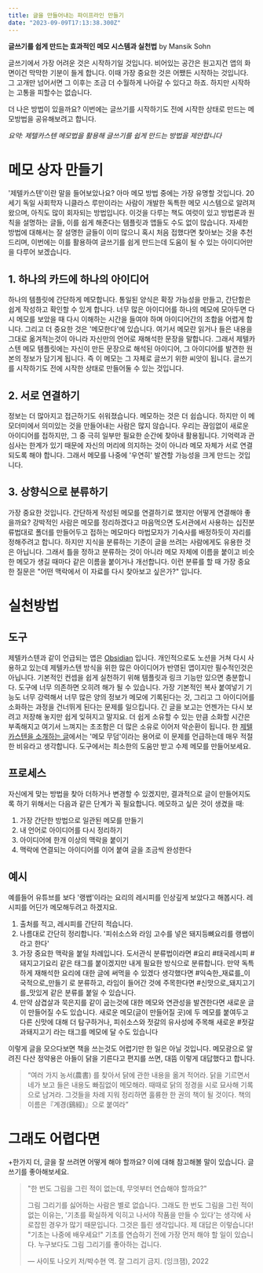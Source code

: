 ```yaml
---
title: 글을 만들어내는 파이프라인 만들기
date: "2023-09-09T17:13:38.300Z"
---
```

**글쓰기를 쉽게 만드는 효과적인 메모 시스템과 실천법**
by Mansik Sohn

글쓰기에서 가장 어려운 것은 시작하기일 것입니다. 비어있는 공간은 원고지건 앱의 화면이건 막막한 기분이 들게 합니다. 이때 가장 중요한 것은 어쨌든 시작하는 것입니다. 그 고개만 넘어서면 그 이후는 조금 더 수월하게 나아갈 수 있다고 하죠. 하지만 시작하는 고통을 피할수는 없습니다.

더 나은 방법이 있을까요? 이번에는 글쓰기를 시작하기도 전에 시작한 상태로 만드는 메모방법을 공유해보려고 합니다.

*요약: 제텔카스텐 메모법을 활용해 글쓰기를 쉽게 만드는 방법을 제안합니다*

# 메모 상자 만들기
'제텔카스텐'이란 말을 들어보았나요? 아마 메모 방법 중에는 가장 유명할 것입니다. 20세기 독일 사회학자 니클라스 루만이라는 사람이 개발한 독특한 메모 시스템으로 알려져 왔으며, 아직도 많이 회자되는 방법입니다. 이것을 다루는 책도 여럿이 있고 방법론과 원칙을 설명하는 글들, 이를 쉽게 해준다는 템플릿과 앱들도 수도 없이 많습니다. 
자세한 방법에 대해서는 잘 설명한 글들이 이미 많으니 혹시 처음 접했다면 찾아보는 것을 추천드리며, 이번에는 이를 활용하여 글쓰기를 쉽게 만드는데 도움이 될 수 있는 아이디어만을 다루어 보겠습니다.

## 1. 하나의 카드에 하나의 아이디어
하나의 템플릿에 간단하게 메모합니다. 통일된 양식은 확장 가능성을 만들고, 간단함은 쉽게 작성하고 확인할 수 있게 합니다. 너무 많은 아이디어를 하나의 메모에 모아두면 다시 메모를 보았을 때 다시 이해하는 시간을 들여야 하며 아이디어간의 조합을 어렵게 합니다. 
그리고 더 중요한 것은 '메모한다'에 있습니다. 여기서 메모란 읽거나 들은 내용을 그대로 옮겨적는것이 아니라 자신만의 언어로 재해석한 문장을 말합니다. 그래서 제텔카스텐 메모 템플릿에는 자신이 만든 문장으로 해석된 아이디어, 그 아이디어를 발견한 원본의 정보가 담기게 됩니다. 즉 이 메모는 그 자체로 글쓰기 위한 씨앗이 됩니다. 글쓰기를 시작하기도 전에 시작한 상태로 만들어둘 수 있는 것입니다.
## 2. 서로 연결하기
정보는 더 많아지고 접근하기도 쉬워졌습니다. 메모하는 것은 더 쉽습니다. 하지만 이 메모더미에서 의미있는 것을 만들어내는 사람은 많지 않습니다. 우리는 끊임없이 새로운 아이디어를 접하지만, 그 중 극히 일부만 필요한 순간에 찾아내 활용됩니다. 기억력과 관심사는 한계가 있기 때문에 자신의 머리에 의지하는 것이 아니라 메모 자체가 서로 연결되도록 해야 합니다. 그래서 메모를 나중에 '우연히' 발견할 가능성을 크게 만드는 것입니다.
## 3. 상향식으로 분류하기
가장 중요한 것입니다. 간단하게 작성된 메모를 연결하기로 했지만 어떻게 연결해야 좋을까요? 강박적인 사람은 메모를 정리하겠다고 마음먹으면 도서관에서 사용하는 십진분류법대로 폴더를 만들어두고 접하는 메모마다 마법모자가 기숙사를 배정하듯이 자리를 정해주려고 합니다. 하지만 지식을 분류하는 기준이 글을 쓰려는 사람에게도 유용한 것은 아닙니다. 그래서 틀을 정하고 분류하는 것이 아니라 메모 자체에 이름을 붙이고 비슷한 메모가 생길 때마다 같은 이름을 붙이거나 개선합니다. 이런 분류를 할 때 가장 중요한 질문은 "어떤 맥락에서 이 자료를 다시 찾아보고 싶은가?" 입니다.
# 실천방법
## 도구
제텔카스텐과 같이 언급되는 앱은 [Obsidian](https://obsidian.md) 입니다. 개인적으로도 노션을 거쳐 다시 사용하고 있는데 제텔카스텐 방식을 위한 많은 아이디어가 반영된 앱이지만 필수적인것은 아닙니다. 기본적인 컨셉을 쉽게 실천하기 위해 템플릿과 링크 기능만 있으면 충분합니다.
도구에 너무 의존하면 오히려 해가 될 수 있습니다. 가장 기본적인 복사 붙여넣기 기능도 너무 강력해서 너무 많은 양의 정보가 메모에 기록된다는 것, 그리고 그 아이디어를 소화하는 과정을 건너뛰게 된다는 문제를 일으킵니다. 긴 글을 보고는 언젠가는 다시 보려고 저장해 놓지만 쉽게 잊혀지고 말지요. 더 쉽게 소유할 수 있는 만큼 소화할 시간은 부족해지고 여기서 느껴지는 초조함은 더 많은 소유로 이어저 악순환이 됩니다. 한 [제텔카스텐을 소개하는 글](https://myeongjae.kim/blog/2022/01/20/writing-an-article-of-writing-zettelkasten-tutorial-by-zettelkasten)에서는 '메모 무덤'이라는 용어로 이 문제를 언급하는데 매우 적절한 비유라고 생각합니다. 
도구에서는 최소한의 도움만 받고 수제 메모를 만들어보세요.

## 프로세스
자신에게 맞는 방법을 찾아 더하거나 변경할 수 있겠지만, 결과적으로 글이 만들어지도록 하기 위해서는 다음과 같은 단계가 꼭 필요합니다.
메모하고 싶은 것이 생겼을 때:
1. 가장 간단한 방법으로 일관된 메모를 만들기
2. 내 언어로 아이디어를 다시 정리하기
3. 아이디어에 한개 이상의 맥락을 붙이기
4. 맥락에 연결되는 아이디어를 이어 붙여 글을 조금씩 완성한다

## 예시
예를들어 유튜브를 보다 '랭쌥'이라는 요리의 레시피를 인상깊게 보았다고 해봅시다. 레시피를 어딘가 메모해두려고 하겠지요. 
1. 출처를 적고, 레시피를 간단히 적습니다.
2. 나름대로 간단히 정리합니다. '피쉬소스와 라임 고수를 넣은 돼지등뼈요리를 랭쌥이라고 한다'
3. 가장 중요한 맥락을 붙일 차례입니다. 도서관식 분류법이라면 #요리 #태국레시피 #돼지고기요리 같은 태그를 붙이겠지만 내게 필요한 방식으로 분류합니다. 만약 독특하게 재해석한 요리에 대한 글에 써먹을 수 있겠다 생각했다면 #익숙한_재료를_이국적으로_만들기 로 분류하고, 라임이 들어간 것에 주목한다면 #신맛으로_돼지고기를_맛있게 같은 분류를 붙일 수 있습니다. 
4. 만약 삼겹살과 묵은지를 같이 굽는것에 대한 메모와 연관성을 발견한다면 새로운 글이 만들어질 수도 있습니다. 새로운 메모(글이 만들어질 곳)에 두 메모를 붙여두고 다른 신맛에 대해 더 탐구하거나, 피쉬소스와 젓갈의 유사성에 주목해 새로운 #젓갈과돼지고기 라는 태그를 메모에 달 수도 있습니다

이렇게 글을 모으다보면 책을 쓰는것도 어렵기만 한 일은 아닐 것입니다. 메모광으로 알려진 다산 정약용은 아들이 닭을 기른다고 편지를 쓰면, 대뜸 이렇게 대답했다고 합니다.
> “여러 가지 농서(農書) 를 찾아서 닭에 관한 내용을 옮겨 적어라. 닭을 기르면서 네가 보고 들은 내용도 빠짐없이 메모해라. 때때로 닭의 정경을 시로 묘사해 기록으로 남겨라. 그것들을 차례 지워 정리하면 훌륭한 한 권의 책이 될 것이다. 책의 이름은『계경(鷄經)』으로 붙여라”

# 그래도 어렵다면
+한가지 더, 글을 잘 쓰려면 어떻게 해야 할까요? 이에 대해 참고해볼 말이 있습니다. 글쓰기를 좋아해보세요.

> "한 번도 그림을 그린 적이 없는데, 무엇부터 연습해야 할까요?"
> 
> 그림 그리기를 싫어하는 사람은 별로 없습니다. 그래도 한 번도 그림을 그린 적이 없는 이유는, '기초를 확실하게 익히고 나서야 작품을 만들 수 있다'는 생각에 사로잡힌 경우가 많기 때문입니다. 그것은 틀린 생각입니다.
> 제 대답은 이렇습니다! "기초는 나중에 배우세요!"
> 기초를 연습하기 전에 가장 먼저 해야 할 일이 있습니다.
> 누구보다도 그림 그리기를 좋아하는 겁니다.
> 
> — 사이토 나오키 저/박수현 역. 잘 그리기 금지. (잉크잼), 2022
